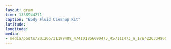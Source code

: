 ```yaml
---
layout: gram
time: 1338944271
caption: "Body Fluid Cleanup Kit"
latitude: 
longitude: 
media:
- media/posts/201206/11199409_474101856090475_457111473_n_17842263349000351.jpg
---
```

